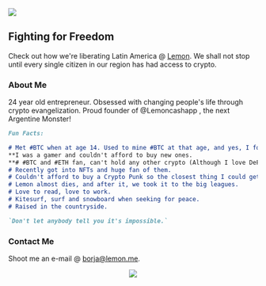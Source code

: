 <img src="https://uploads-ssl.webflow.com/605e088594c989787fa5fc1c/607367eb70dd181ba6e054d7_Lemon.svg">

## Fighting for Freedom

Check out how we're liberating Latin America @ [Lemon](https://lemon.me). We shall not stop until every single citizen in our region has had access to crypto.

### About Me

24 year old entrepreneur. Obsessed with changing people's life through crypto evangelization. Proud founder of @Lemoncashapp , the next Argentine Monster!

```markdown
Fun Facts:

# Met #BTC when at age 14. Used to mine #BTC at that age, and yes, I formatted many of those HDDs,
**I was a gamer and couldn't afford to buy new ones.
**# #BTC and #ETH fan, can't hold any other crypto (Although I love DeFi and Uniswap).
# Recently got into NFTs and huge fan of them.
# Couldn't afford to buy a Crypto Punk so the closest thing I could get was a Baby Crypto Punk.
# Lemon almost dies, and after it, we took it to the big leagues.
# Love to read, love to work.
# Kitesurf, surf and snowboard when seeking for peace.
# Raised in the countryside.

`Don't let anybody tell you it's impossible.`

```
### Contact Me

Shoot me an e-mail @ borja@lemon.me.
<p align="center"> <img src="https://user-images.githubusercontent.com/61976759/127759116-dc7512d0-76b7-4fb3-8f2d-3ff49168245d.jpg">
</p>

